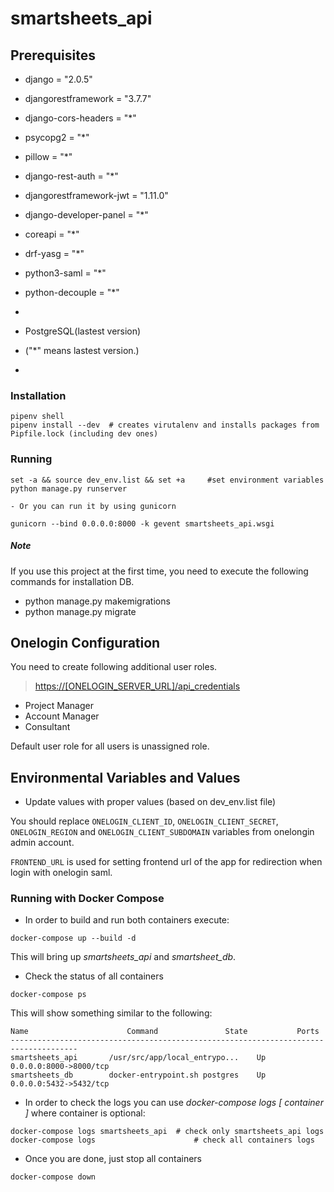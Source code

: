 # smartsheets_api

## Prerequisites

- django = "2.0.5"
- djangorestframework = "3.7.7"
- django-cors-headers = "*"
- psycopg2 = "*"
- pillow = "*"
- django-rest-auth = "*"
- djangorestframework-jwt = "1.11.0"
- django-developer-panel = "*"
- coreapi = "*"
- drf-yasg = "*"
- python3-saml = "*"
- python-decouple = "*"
-

- PostgreSQL(lastest version)
- ("*" means lastest version.)
-

### Installation
```
pipenv shell
pipenv install --dev  # creates virutalenv and installs packages from Pipfile.lock (including dev ones)
```

### Running
```
set -a && source dev_env.list && set +a 	#set environment variables
python manage.py runserver

- Or you can run it by using gunicorn

gunicorn --bind 0.0.0.0:8000 -k gevent smartsheets_api.wsgi
```
##### Note
If you use this project at the first time, you need to execute the following commands for installation DB.
- python manage.py makemigrations
- python manage.py migrate

## Onelogin Configuration

You need to create following additional user roles.

>[https://[ONELOGIN_SERVER_URL]/api_credentials](https://[ONELOGIN_SERVER_URL]/api_credentials)

- Project Manager
- Account Manager
- Consultant

Default user role for all users is unassigned role.

## Environmental Variables and Values

- Update values with proper values (based on dev_env.list file)

You should replace `ONELOGIN_CLIENT_ID`, `ONELOGIN_CLIENT_SECRET`, `ONELOGIN_REGION` and `ONELOGIN_CLIENT_SUBDOMAIN`  variables from onelongin admin account.

`FRONTEND_URL` is used for setting frontend url of the app for redirection when login with onelogin saml.

### Running with Docker Compose

- In order to build and run both containers execute:

```
docker-compose up --build -d
```

This will bring up _smartsheets_api_ and _smartsheet_db_.

- Check the status of all containers

```
docker-compose ps
```

This will show something similar to the following:

```
Name                      Command               State           Ports
-------------------------------------------------------------------------------------
smartsheets_api       /usr/src/app/local_entrypo...    Up      0.0.0.0:8000->8000/tcp
smartsheets_db        docker-entrypoint.sh postgres    Up      0.0.0.0:5432->5432/tcp
```


- In order to check the logs you can use *docker-compose logs [ container ]* where container is optional:

```
docker-compose logs smartsheets_api  # check only smartsheets_api logs
docker-compose logs                      # check all containers logs
```

- Once you are done, just stop all containers

```
docker-compose down
```

